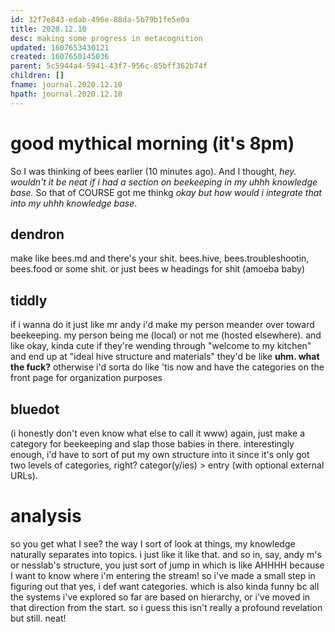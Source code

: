```yaml
---
id: 32f7e843-edab-496e-88da-5b79b1fe5e0a
title: 2020.12.10
desc: making some progress in metacognition
updated: 1607653430121
created: 1607650145036
parent: 5c5944a4-5941-43f7-956c-85bff362b74f
children: []
fname: journal.2020.12.10
hpath: journal.2020.12.10
---
```

# good mythical morning (it's 8pm)

So I was thinking of bees earlier (10 minutes ago). And I thought, _hey. wouldn't it be neat if i had a section on beekeeping in my uhhh knowledge base._ So that of COURSE got me thinkg _okay but how would i integrate that into my uhhh knowledge base_.

## dendron

make like bees.md and there's your shit. bees.hive, bees.troubleshootin, bees.food or some shit. or just bees w headings for shit (amoeba baby)

## tiddly

if i wanna do it just like mr andy i'd make my person meander over toward beekeeping. my person being me (local) or not me (hosted elsewhere). and like okay, kinda cute if they're wending through "welcome to my kitchen" and end up at "ideal hive structure and materials" they'd be like **uhm. what the fuck?** otherwise i'd sorta do like 'tis now and have the categories on the front page for organization purposes

## bluedot

(i honestly don't even know what else to call it www) again, just make a category for beekeeping and slap those babies in there. interestingly enough, i'd have to sort of put my own structure into it since it's only got two levels of categories, right? categor(y/ies) > entry (with optional external URLs).

# analysis

so you get what I see? the way I sort of look at things, my knowledge naturally separates into topics. i just like it like that. and so in, say, andy m's or nesslab's structure, you just sort of jump in which is like AHHHH because I want to know where i'm entering the stream! so i've made a small step in figuring out that yes, i def want categories. which is also kinda funny bc all the systems i've explored so far are based on hierarchy, or i've moved in that direction from the start. so i guess this isn't really a profound revelation but still. neat!

